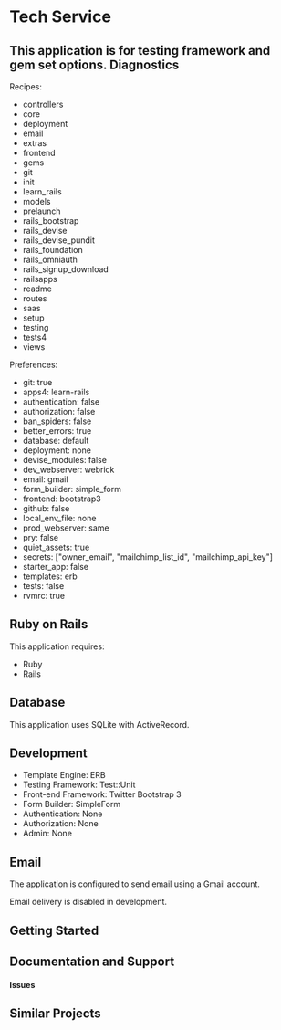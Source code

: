 Tech Service
=========

This application is for testing framework and gem set options.
Diagnostics
-----------


Recipes:

* controllers
* core
* deployment
* email
* extras
* frontend
* gems
* git
* init
* learn_rails
* models
* prelaunch
* rails_bootstrap
* rails_devise
* rails_devise_pundit
* rails_foundation
* rails_omniauth
* rails_signup_download
* railsapps
* readme
* routes
* saas
* setup
* testing
* tests4
* views

Preferences:

* git: true
* apps4: learn-rails
* authentication: false
* authorization: false
* ban_spiders: false
* better_errors: true
* database: default
* deployment: none
* devise_modules: false
* dev_webserver: webrick
* email: gmail
* form_builder: simple_form
* frontend: bootstrap3
* github: false
* local_env_file: none
* prod_webserver: same
* pry: false
* quiet_assets: true
* secrets: ["owner_email", "mailchimp_list_id", "mailchimp_api_key"]
* starter_app: false
* templates: erb
* tests: false
* rvmrc: true

Ruby on Rails
-------------

This application requires:

-   Ruby
-   Rails

Database
--------

This application uses SQLite with ActiveRecord.

Development
-----------

-   Template Engine: ERB
-   Testing Framework: Test::Unit
-   Front-end Framework: Twitter Bootstrap 3
-   Form Builder: SimpleForm
-   Authentication: None
-   Authorization: None
-   Admin: None

Email
-----

The application is configured to send email using a Gmail account.

Email delivery is disabled in development.

Getting Started
---------------


Documentation and Support
-------------------------


#### Issues



Similar Projects
----------------

